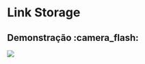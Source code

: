 <h1>Link Storage</h1>

<div>
  <h2>Demonstração :camera_flash:</h2>
  <img src="Projeto_Link.gif">
</div>
